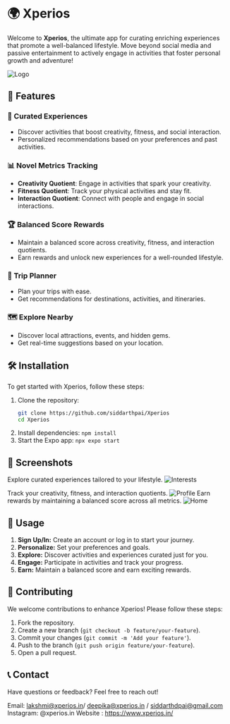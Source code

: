 # 🌍 Xperios

Welcome to **Xperios**, the ultimate app for curating enriching experiences that promote a well-balanced lifestyle. Move beyond social media and passive entertainment to actively engage in activities that foster personal growth and adventure!

![Logo](assets/ss0.png)

## 📲 Features

### 🌟 Curated Experiences

- Discover activities that boost creativity, fitness, and social interaction.
- Personalized recommendations based on your preferences and past activities.

### 📊 Novel Metrics Tracking

- **Creativity Quotient**: Engage in activities that spark your creativity.
- **Fitness Quotient**: Track your physical activities and stay fit.
- **Interaction Quotient**: Connect with people and engage in social interactions.

### 🏆 Balanced Score Rewards

- Maintain a balanced score across creativity, fitness, and interaction quotients.
- Earn rewards and unlock new experiences for a well-rounded lifestyle.

### 📅 Trip Planner

- Plan your trips with ease.
- Get recommendations for destinations, activities, and itineraries.

### 🗺️ Explore Nearby

- Discover local attractions, events, and hidden gems.
- Get real-time suggestions based on your location.

## 🛠️ Installation

To get started with Xperios, follow these steps:

1. Clone the repository:
   ```bash
   git clone https://github.com/siddarthpai/Xperios
   cd Xperios
   ```
2. Install dependencies:
   `npm install`
3. Start the Expo app:
   `npx expo start`

## 🎨 Screenshots

Explore curated experiences tailored to your lifestyle.
![Interests](assets/ss1.png)

Track your creativity, fitness, and interaction quotients.
![Profile](assets/ss2.png)
Earn rewards by maintaining a balanced score across all metrics.
![Home](assets/ss3.png)

## 🚀 Usage

1. **Sign Up/In:** Create an account or log in to start your journey.
2. **Personalize:** Set your preferences and goals.
3. **Explore:** Discover activities and experiences curated just for you.
4. **Engage:** Participate in activities and track your progress.
5. **Earn:** Maintain a balanced score and earn exciting rewards.

## 🤝 Contributing

We welcome contributions to enhance Xperios! Please follow these steps:

1. Fork the repository.
2. Create a new branch (`git checkout -b feature/your-feature`).
3. Commit your changes (`git commit -m 'Add your feature'`).
4. Push to the branch (`git push origin feature/your-feature`).
5. Open a pull request.

## 📞 Contact

Have questions or feedback? Feel free to reach out!

Email: lakshmi@xperios.in/ deepika@xperios.in / siddarthdpai@gmail.com
Instagram: @xperios.in
Website : https://www.xperios.in/
